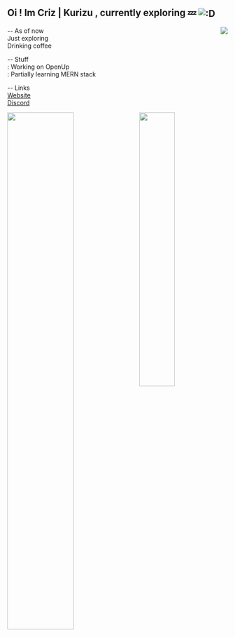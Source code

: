Oi ! Im Criz | Kurizu , currently exploring 💤
<img align="center" src="https://media.discordapp.net/attachments/663186474933420042/917625272147275826/dance.gif" alt=":D" />
---

<a href="https://breeze-api.kurizu.repl.co/api/compact/784141856426033233?banner=https://staticg.sportskeeda.com/editor/2022/10/72d24-16655552144135-1920.jpg">
  <img src="https://breeze-api.kurizu.repl.co/api/compact/784141856426033233?banner=https://staticg.sportskeeda.com/editor/2022/10/72d24-16655552144135-1920.jpg" align="right" />
</a>

-- As of now <br>
Just exploring <br>
Drinking coffee <br>

-- Stuff <br>
: Working on OpenUp <br>
: Partially learning MERN stack <br>

-- Links <br>
[Website](https://kurizu.vercel.app/) <br>
[Discord](https://discord.gg/VcMPV8vc2x)

<div>
  <img src="https://github-readme-stats.vercel.app/api?username=crizmo&theme=github_dark&show_icons=true&count_private=true" style="width:55%;" />
  <img src="https://github-readme-stats.vercel.app/api/top-langs/?username=crizmo&layout=compact&hide=html&theme=github_dark&langs_count=8" style="width:40%;" align="right"/>
</div>

<!---
[Github Stats](https://github-readme-stats.vercel.app/api?username=crizmo&show_icons=true&theme=tokyonight)
-->
